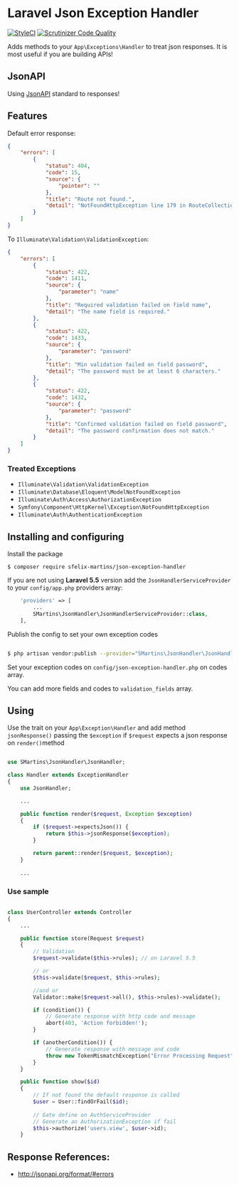 # Laravel Json Exception Handler

[![StyleCI](https://styleci.io/repos/101529653/shield)](https://styleci.io/repos/101529653)
[![Scrutinizer Code Quality](https://scrutinizer-ci.com/g/sfelix-martins/json-exception-handler/badges/quality-score.png?b=master)](https://scrutinizer-ci.com/g/sfelix-martins/json-exception-handler/?branch=master)

Adds methods to your `App\Exceptions\Handler` to treat json responses.
It is most useful if you are building APIs!

## JsonAPI

Using [JsonAPI](http://jsonapi.org) standard to  responses!

## Features

Default error response:

```json
{
    "errors": [
        {
            "status": 404,
            "code": 15,
            "source": {
                "pointer": ""
            },
            "title": "Route not found.",
            "detail": "NotFoundHttpException line 179 in RouteCollection.php"
        }
    ]
}
```

To `Illuminate\Validation\ValidationException`:

```json
{
    "errors": [
        {
            "status": 422,
            "code": 1411,
            "source": {
                "parameter": "name"
            },
            "title": "Required validation failed on field name",
            "detail": "The name field is required."
        },
        {
            "status": 422,
            "code": 1433,
            "source": {
                "parameter": "password"
            },
            "title": "Min validation failed on field password",
            "detail": "The password must be at least 6 characters."
        },
        {
            "status": 422,
            "code": 1432,
            "source": {
                "parameter": "password"
            },
            "title": "Confirmed validation failed on field password",
            "detail": "The password confirmation does not match."
        }
    ]
}
```

### Treated Exceptions

- `Illuminate\Validation\ValidationException`
- `Illuminate\Database\Eloquent\ModelNotFoundException`
- `Illuminate\Auth\Access\AuthorizationException`
- `Symfony\Component\HttpKernel\Exception\NotFoundHttpException`
- `Illuminate\Auth\AuthenticationException`

## Installing and configuring

Install the package 

```console
$ composer require sfelix-martins/json-exception-handler
```

If you are not using **Laravel 5.5** version add the `JsonHandlerServiceProvider` to your `config/app.php` providers array:

```php
    'providers' => [
        ...
        SMartins\JsonHandler\JsonHandlerServiceProvider::class,
    ],
```

Publish the config to set your own exception codes

```sh

$ php artisan vendor:publish --provider="SMartins\JsonHandler\JsonHandlerServiceProvider"
```

Set your exception codes on `config/json-exception-handler.php` on codes array.

You can add more fields and codes to `validation_fields` array.

## Using

Use the trait on your `App\Exception\Handler` and add method `jsonResponse()` 
passing the `$exception` if `$request` expects a json response on `render()`method

```php

use SMartins\JsonHandler\JsonHandler;

class Handler extends ExceptionHandler
{
    use JsonHandler;

    ...

    public function render($request, Exception $exception)
    {   
        if ($request->expectsJson()) {
            return $this->jsonResponse($exception);
        }

        return parent::render($request, $exception);
    }
    
    ...
```

### Use sample

```php

class UserController extends Controller
{
    ...

    public function store(Request $request)
    {
        // Validation
        $request->validate($this->rules); // on Laravel 5.5

        // or
        $this->validate($request, $this->rules);

        //and or
        Validator::make($request->all(), $this->rules)->validate();

        if (condition()) {
            // Generate response with http code and message
            abort(403, 'Action forbidden!');
        }

        if (anotherCondition()) {
            // Generate response with message and code
            throw new TokenMismatchException("Error Processing Request", 10);
        }
    }

    public function show($id)
    {
        // If not found the default response is called
        $user = User::findOrFail($id);
        
        // Gate define on AuthServiceProvider
        // Generate an AuthorizationException if fail
        $this->authorize('users.view', $user->id);
    }

```

## Response References:

- http://jsonapi.org/format/#errors
